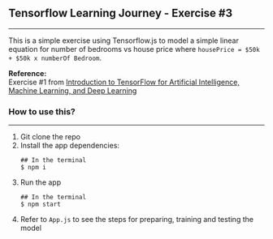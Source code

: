 ## **Tensorflow Learning Journey - Exercise #3**

---

This is a simple exercise using Tensorflow.js to model a simple linear equation for number of bedrooms vs house price where `housePrice = $50k + $50k x numberOf Bedroom`.

**Reference:**\
Exercise #1 from [Introduction to TensorFlow for Artificial Intelligence, Machine Learning, and Deep Learning](https://www.coursera.org/learn/introduction-tensorflow/home/welcome)

### **How to use this?**

---

1. Git clone the repo
2. Install the app dependencies:
   ```
   ## In the terminal
   $ npm i
   ```
3. Run the app
   ```
   ## In the terminal
   $ npm start
   ```
4. Refer to `App.js` to see the steps for preparing, training and testing the model
